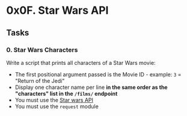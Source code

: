 0x0F. Star Wars API
===================

Tasks
-----

### 0\. Star Wars Characters

Write a script that prints all characters of a Star Wars movie:

-   The first positional argument passed is the Movie ID - example: `3` = "Return of the Jedi"
-   Display one character name per line **in the same order as the "characters" list in the `/films/` endpoint**
-   You must use the [Star wars API](https://intranet.hbtn.io/rltoken/aiMsg1QkH-FuPn7gyo9O6A "Star wars API")
-   You must use the `request` module
